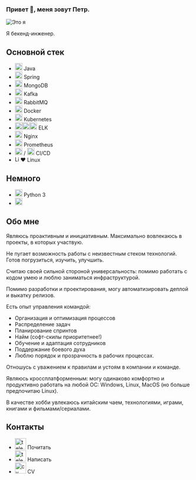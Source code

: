 ### Привет 👋, меня зовут Петр.

![Это я](https://kptlr.github.io/img/logo.png)

Я бекенд-инженер.

## **Основной стек**
- <img src='https://kptlr.github.io/icons/java.svg' alt='Java' height='20'> Java 
- <img src='https://kptlr.github.io/icons/springio.svg' alt='Spring' height='20'> Spring 
- <img src='https://kptlr.github.io/icons/mongodb.svg' alt='MongoDB' height='20'> MongoDB
- <img src='https://kptlr.github.io/icons/kafka.svg' alt='Kafka' height='20'> Kafka 
- <img src='https://kptlr.github.io/icons/rmq.svg' alt='rmq' height='20'> RabbitMQ
- <img src='https://kptlr.github.io/icons/docker.svg' alt='Docker' height='20'> Docker 
- <img src='https://kptlr.github.io/icons/kubernetes-icon.svg' alt='Kubernetes' height='20'> Kubernetes
- <img src='https://kptlr.github.io/icons/elastic.svg' alt='Elasticsearch' height='20'><img src='https://kptlr.github.io/icons/logstash.svg' alt='Logstash' height='20'><img src='https://kptlr.github.io/icons/kibana.svg' alt='Kibana' height='20'> ELK
- <img src='https://kptlr.github.io/icons/nginx.svg' alt='Nginx' height='20'> Nginx
- <img src='https://kptlr.github.io/icons/prometheusio.svg' alt='Prometheus' height='20'> Prometheus
- <img src='https://kptlr.github.io/icons/gitlab.svg' alt='Gitlab' height='20'> / <img src='https://kptlr.github.io/icons/jenkins.svg' alt='Jenkins' height='20'> CI/CD
- <img src='https://kptlr.github.io/icons/linux.svg' alt='Linux' height='15'>❤️ Linux

## **Немного**
- <img src='https://kptlr.github.io/icons/python.svg' alt='Python' height='20'> Python 3
- <img src='https://kptlr.github.io/icons/go.svg' alt='Go' height='20'>

## **Обо мне**

Являюсь проактивным и инициативным.
Максимально вовлекаюсь в проекты, в которых участвую.

Не пугает возможность работы с неизвестным стеком технологий. 
Готов погрузиться, изучить, улучшить.

Считаю своей сильной стороной универсальность: помимо работать с кодом умею и люблю заниматься инфраструктурой.

Помимо разработки и проектирования, могу автоматизировать деплой и выкатку релизов.

Есть опыт управления командой:

- Организация и оптимизация процессов
- Распределение задач
- Планирование спринтов
- Найм (софт-скилы приоритетнее!)
- Обучение и адаптация сотрудников
- Поддержание боевого духа
- Люблю порядок и прозрачность в рабочих процессах.

Отношусь с уважением к правилам и устоям в компании и команде.

Являюсь кроссплатформенным: могу одинаково комфортно и продуктивно работать на любой ОС: Windows, Linux, MacOS (но больше предпочитаю Linux).

В качестве хобби увлекаюсь китайским чаем, технологиями, играми, книгами и фильмами/сериалами.

## **Контакты**
- [<img src='https://kptlr.github.io/icons/telegram_channel.svg' alt='telegram_channel' height='30'>](https://t.me/pptcz) Почитать 
- [<img src='https://kptlr.github.io/icons/telegram.svg' alt='telegram' height='30'>](http://t.me/kptlr) Написать
- [<img src='https://kptlr.github.io/icons/cv.svg' alt='cv' height='30'>](https://hh.ru/resume/bc4eeca7ff0c764aa10039ed1f71744a514f45) CV 


